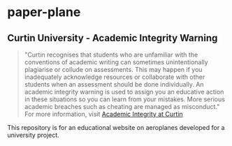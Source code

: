 # paper-plane

## Curtin University - Academic Integrity Warning
> "Curtin recognises that students who are unfamiliar with the conventions of academic writing can sometimes unintentionally plagiarise or collude on assessments. This may happen if you inadequately acknowledge resources or collaborate with other students when an assessment should be done individually. An academic integrity warning is used to assign you an educative action in these situations so you can learn from your mistakes. More serious academic breaches such as cheating are managed as misconduct."
For more information, visit [Academic Integrity at Curtin](https://www.curtin.edu.au/students/essentials/rights/academic-integrity/)

This repository is for an educational website on aeroplanes developed for a university project.
